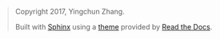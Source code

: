 > Copyright 2017, Yingchun Zhang.
> 
> Built with [Sphinx](http://www.sphinx-doc.org/en/stable/) using a [theme](https://github.com/rtfd/sphinx_rtd_theme) provided by [Read the Docs](https://readthedocs.org/).